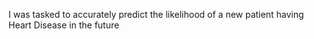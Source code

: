 I was tasked to accurately predict the likelihood of a new patient having Heart Disease in the future
